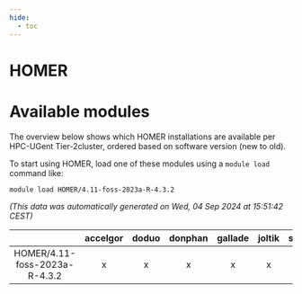 ```yaml
---
hide:
  - toc
---
```


HOMER
=====

# Available modules


The overview below shows which HOMER installations are available per HPC-UGent Tier-2cluster, ordered based on software version (new to old).

To start using HOMER, load one of these modules using a `module load` command like:

```shell
module load HOMER/4.11-foss-2023a-R-4.3.2
```

*(This data was automatically generated on Wed, 04 Sep 2024 at 15:51:42 CEST)*  

| |accelgor|doduo|donphan|gallade|joltik|shinx|skitty|
| :---: | :---: | :---: | :---: | :---: | :---: | :---: | :---: |
|HOMER/4.11-foss-2023a-R-4.3.2|x|x|x|x|x|-|x|
